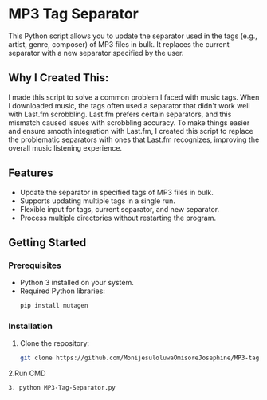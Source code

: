 # MP3 Tag Separator

This Python script allows you to update the separator used in the tags (e.g., artist, genre, composer) of MP3 files in bulk. It replaces the current separator with a new separator specified by the user.

## Why I Created This:

I made this script to solve a common problem I faced with music tags. When I downloaded music, the tags often used a separator that didn't work well with Last.fm scrobbling. Last.fm prefers certain separators, and this mismatch caused issues with scrobbling accuracy. To make things easier and ensure smooth integration with Last.fm, I created this script to replace the problematic separators with ones that Last.fm recognizes, improving the overall music listening experience.

## Features

- Update the separator in specified tags of MP3 files in bulk.
- Supports updating multiple tags in a single run.
- Flexible input for tags, current separator, and new separator.
- Process multiple directories without restarting the program.

## Getting Started


### Prerequisites

- Python 3 installed on your system.
- Required Python libraries:
  ```sh
  pip install mutagen


### Installation

1. Clone the repository:
   ```sh
   git clone https://github.com/MonijesuloluwaOmisoreJosephine/MP3-tag-separator.git
   
2.Run CMD
```sh cd mp3-tag-separator-updater
3. python MP3-Tag-Separator.py


